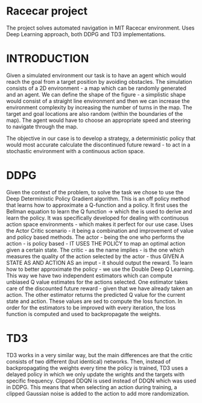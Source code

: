 # Racecar project

The project solves automated navigation in MIT Racecar environment. Uses Deep Learning approach, both DDPG and TD3 implementations.

# INTRODUCTION
Given a simulated environment our task is to have an agent which would reach the goal from a target position by avoiding obstacles. The simulation consists of a 2D environment - a map which can be randomly generated and an agent. We can define the shape of the figure - a simplistic shape would consist of a straight line environment and then we can increase the environment complexity by increasing the number of turns in the map. The target and goal locations are also random (within the boundaries of the map). The agent would have to choose an appropriate speed and steering to navigate through the map.

The objective in our case is to develop a strategy, a deterministic policy that would most accurate calculate the discontinued future reward - to act in a stochastic environment with a continuous action space. 

# DDPG
Given the context of the problem, to solve the task we chose to use the Deep Deterministic Policy Gradient algorithm. This is an off policy method that learns how to approximate a Q-function and a policy. It first uses the Bellman equation to learn the Q function -> which the is used to derive and learn the policy.
It was specifically developed for dealing with continuous action space environments - which makes it perfect for our use case.
Uses the Actor Critic scenario - it being a combination and improvement of value and policy based methods. 
The actor - being the one who performs the action - is policy based - IT USES THE POLICY to map an optimal action given a certain state. 
The critic - as the name implies - is the one which measures the quality of the action selected by the actor - thus GIVEN A STATE AS AND ACTION AS an imput - it should output the reward.
To learn how to better approximate the policy - we use the Double Deep Q Learning. This way we have two independent estimators which can compute unbiased Q value estimates for the actions selected. One estimator takes care of the discounted future reward - given that we have already taken an action. The other estimator returns the predicted Q value for the current state and action. 
These values are sed to compute the loss function. In order for the estimators to be improved with every iteration, the loss function is computed and used to backpropagate the weights. 

# TD3

TD3 works in a very similar way, but the main differences are that the critic consists of two different (but identical) networks. 
Then, instead of backpropagating the weights every time the policy is trained, TD3 uses a delayed policy in which we only update the wrights and the targets with specific frequency. 
Clipped DDQN is used instead of DDQN which was used in DDPG. This means that when selecting an action during training, a clipped Gaussian noise is added to the action to add more randomization. 






